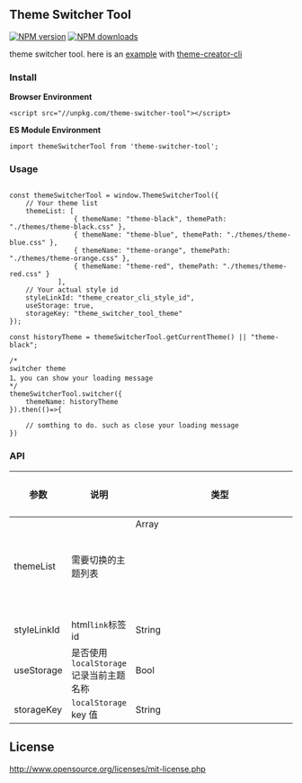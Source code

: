 ## Theme Switcher Tool

[![NPM version](https://img.shields.io/npm/v/theme-switcher-tool.svg?style=flat)](https://npmjs.org/package/theme-switcher-tool)
[![NPM downloads](http://img.shields.io/npm/dm/theme-switcher-tool.svg?style=flat)](https://npmjs.org/package/theme-switcher-tool)

theme switcher tool.
here is an [example](http://doc.huangsw.com/theme-creator-cli-demo/) with [theme-creator-cli](https://github.com/huangshuwei/theme-creator-cli)

### Install

**Browser Environment**

```
<script src="//unpkg.com/theme-switcher-tool"></script>
```

**ES Module Environment**
```
import themeSwitcherTool from 'theme-switcher-tool';
```
### Usage

```

const themeSwitcherTool = window.ThemeSwitcherTool({
    // Your theme list
    themeList: [
                { themeName: "theme-black", themePath: "./themes/theme-black.css" },
                { themeName: "theme-blue", themePath: "./themes/theme-blue.css" },
                { themeName: "theme-orange", themePath: "./themes/theme-orange.css" },
                { themeName: "theme-red", themePath: "./themes/theme-red.css" }
            ],
    // Your actual style id
    styleLinkId: "theme_creator_cli_style_id",
    useStorage: true,
    storageKey: "theme_switcher_tool_theme"
});

const historyTheme = themeSwitcherTool.getCurrentTheme() || "theme-black";

/*
switcher theme
1、you can show your loading message
*/ 
themeSwitcherTool.switcher({
    themeName: historyTheme
}).then(()=>{

    // somthing to do. such as close your loading message
})

```

### API
| 参数      | 说明                              | 类型      | 可选值            | 默认值  | 参考值  |
|---------- |--------------------------------- |---------- |----------------  |-------- |-------- |
| themeList | 需要切换的主题列表 | Array<Object> | — | — | `[{"themeName":"theme-black","themePath":"./themes/theme-black.css"},{"themeName":"theme-blue","themePath":"./themes/theme-blue.css"}]` |
| styleLinkId | html`link`标签id | String | — | — | theme_creator_cli_style_id |
| useStorage | 是否使用 `localStorage`记录当前主题名称 | Bool | — | false | - |
| storageKey | `localStorage` key 值 | String | — | false | - |


## License
http://www.opensource.org/licenses/mit-license.php
